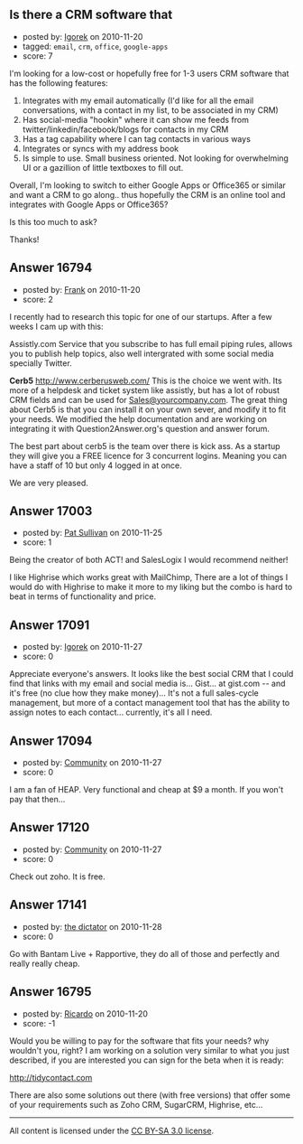 ## Is there a CRM software that

- posted by: [Igorek](https://stackexchange.com/users/-1/4395-igorek) on 2010-11-20
- tagged: `email`, `crm`, `office`, `google-apps`
- score: 7

I'm looking for a low-cost or hopefully free for 1-3 users CRM software that has the following features:

1) Integrates with my email automatically (I'd like for all the email conversations, with a contact in my list, to be associated in my CRM)<br>
2) Has social-media "hookin" where it can show me feeds from twitter/linkedin/facebook/blogs for contacts in my CRM<br>
3) Has a tag capability where I can tag contacts in various ways<br>
4) Integrates or syncs with my address book<br>
5) Is simple to use.  Small business oriented.  Not looking for overwhelming UI or a gazillion of little textboxes to fill out.<br>


Overall, I'm looking to switch to either Google Apps or Office365 or similar and want a CRM to go along.. thus hopefully the CRM is an online tool and integrates with Google Apps or Office365?

Is this too much to ask?

Thanks!



## Answer 16794

- posted by: [Frank](https://stackexchange.com/users/-1/4858-frank) on 2010-11-20
- score: 2

I recently had to research this topic for one of our startups.  After a few weeks I cam up with this:

Assistly.com  Service that you subscribe to has full email piping rules, allows you to publish help topics, also well intergrated with some social media specially Twitter.

**Cerb5**
http://www.cerberusweb.com/
This is the choice we went with.
Its more of a helpdesk and ticket system like assistly, but has a lot of robust CRM fields and can be used for Sales@yourcompany.com.  The great thing about Cerb5 is that you can install it on your own sever, and modify it to fit your needs.  We modified the help documentation and are working on integrating it with Question2Answer.org's question and answer forum.

The best part about cerb5 is the team over there is kick ass.  As a startup they will give you a FREE licence for 3 concurrent logins.  Meaning you can have a staff of 10 but only 4 logged in at once.

We are very pleased.



## Answer 17003

- posted by: [Pat Sullivan](https://stackexchange.com/users/-1/5585-pat-sullivan) on 2010-11-25
- score: 1

Being the creator of both ACT! and SalesLogix I would recommend neither!

I like Highrise which works great with MailChimp,  There are a lot of things I would do with Highrise to make it more to my liking but the combo is hard to beat in terms of functionality and price.


## Answer 17091

- posted by: [Igorek](https://stackexchange.com/users/-1/4395-igorek) on 2010-11-27
- score: 0

Appreciate everyone's answers.  It looks like the best social CRM that I could find that links with my email and social media is... Gist... at gist.com -- and it's free (no clue how they make money)... It's not a full sales-cycle management, but more of a contact management tool that has the ability to assign notes to each contact... currently, it's all I need.



## Answer 17094

- posted by: [Community](https://stackexchange.com/users/-1/-1-community) on 2010-11-27
- score: 0

I am a fan of HEAP. Very functional and cheap at $9 a month. If you won't pay that then...


## Answer 17120

- posted by: [Community](https://stackexchange.com/users/-1/-1-community) on 2010-11-27
- score: 0

Check out zoho.  It is free.


## Answer 17141

- posted by: [the dictator](https://stackexchange.com/users/-1/473-the-dictator) on 2010-11-28
- score: 0

Go with Bantam Live + Rapportive, they do all of those and perfectly and really really cheap.


## Answer 16795

- posted by: [Ricardo](https://stackexchange.com/users/-1/42-ricardo) on 2010-11-20
- score: -1

Would you be willing to pay for the software that fits your needs? why wouldn't you, right? I am working on a solution very similar to what you just described, if you are interested you can sign for the beta when it is ready:

http://tidycontact.com

There are also some solutions out there (with free versions) that offer some of your requirements such as Zoho CRM, SugarCRM, Highrise, etc... 


 



---

All content is licensed under the [CC BY-SA 3.0 license](https://creativecommons.org/licenses/by-sa/3.0/).
